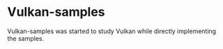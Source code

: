 # Vulkan-samples

Vulkan-samples was started to study Vulkan while directly implementing the samples.
